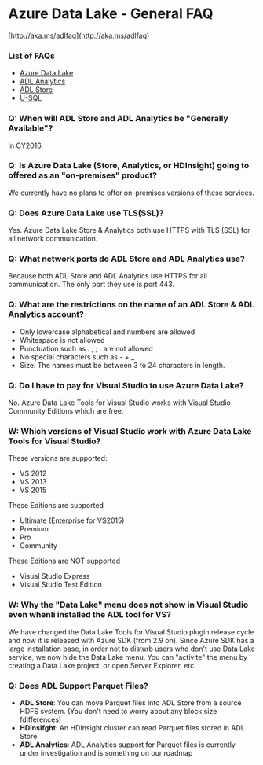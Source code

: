 # Azure Data Lake - General FAQ

[http://aka.ms/adlfaq](http://aka.ms/adlfaq)
 
### List of FAQs
* [Azure Data Lake](http://aka.ms/adlfaq)
* [ADL Analytics](http://aka.ms/adlafaq)
* [ADL Store](http://aka.ms/adlsfaq)
* [U-SQL ](http://aka.ms/usqlfaq)

### Q: When will ADL Store and ADL Analytics be "Generally Available"?

In CY2016.

### Q: Is Azure Data Lake (Store, Analytics, or HDInsight) going to offered as an "on-premises" product?

We currently have no plans to offer on-premises versions of these services. 

### Q: Does Azure Data Lake use TLS(SSL)?

Yes. Azure Data Lake Store & Analytics both use HTTPS with TLS (SSL) for all network communication.

### Q: What network ports do ADL Store and ADL Analytics use?

Because both ADL Store and ADL Analytics use HTTPS for all communication. The only port they use is port 443.

### Q: What are the  restrictions on the name of an ADL Store & ADL Analytics account?

* Only lowercase alphabetical and numbers are allowed
* Whitespace is not allowed
* Punctuation such as . , ; : are not allowed
* No special characters such as - + _
* Size: The names must be between 3 to 24 characters in length.

### Q: Do I have to pay for Visual Studio to use Azure Data Lake?

No. Azure Data Lake Tools for Visual Studio works with Visual Studio Community Editions which are free.

### W: Which versions of Visual Studio work with Azure Data Lake Tools for Visual Studio?

These versions are supported:
- VS 2012
- VS 2013
- VS 2015

These Editions are supported 
- Ultimate (Enterprise for VS2015)
- Premium
- Pro
- Community

These Editions are NOT supported
- Visual Studio Express
- Visual Studio Test Edition

### W: Why the "Data Lake" menu does not show in Visual Studio even whenIi installed the ADL tool for VS?

We have changed the Data Lake Tools for Visual Studio plugin release cycle and now it is released with Azure SDK (from 2.9 on). Since Azure SDK has a large installation base, in order not to disturb users who don't use Data Lake service, we now hide the Data Lake menu. You can "activite" the menu by creating a Data Lake project, or open Server Explorer, etc.

### Q: Does ADL Support Parquet Files?

* **ADL Store**: You can move Parquet files into ADL Store from a source HDFS system. (You don't need to worry about any block size fdifferences)
* **HDInsifght**: An HDInsight cluster can read Parquet files stored in ADL Store.
* **ADL Analytics**: ADL Analytics support for Parquet files is currently under investigation and is something on our roadmap

